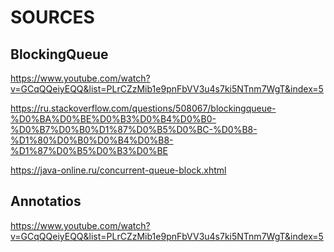 # SOURCES

## BlockingQueue

https://www.youtube.com/watch?v=GCqQQeiyEQQ&list=PLrCZzMib1e9pnFbVV3u4s7ki5NTnm7WgT&index=5

https://ru.stackoverflow.com/questions/508067/blockingqueue-%D0%BA%D0%BE%D0%B3%D0%B4%D0%B0-%D0%B7%D0%B0%D1%87%D0%B5%D0%BC-%D0%B8-%D1%80%D0%B0%D0%B4%D0%B8-%D1%87%D0%B5%D0%B3%D0%BE

https://java-online.ru/concurrent-queue-block.xhtml

## Annotatios

https://www.youtube.com/watch?v=GCqQQeiyEQQ&list=PLrCZzMib1e9pnFbVV3u4s7ki5NTnm7WgT&index=5

